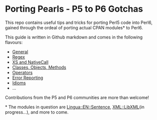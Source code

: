 Porting Pearls - P5 to P6 Gotchas
====================

This repo contains useful tips and tricks for porting Perl5 code into Perl6, gained through the ordeal of porting actual CPAN modules\* to Perl6. 

This guide is written in Github markdown and comes in the following flavours:

 * [General](General.md)
 * [Regex](Regex.md)
 * [XS and NativeCall](XS.md)
 * [Classes, Objects, Methods](OO.md)
 * [Operators](Operators.md)
 * [Error Reporting](ErrorReporting.md)
 * [Idioms](Idioms.md)
 * ...
 
Contributions from the P5 and P6 communities are more than welcome!

\* The modules in question are [Lingua::EN::Sentence](https://github.com/dginev/perl6-Lingua-EN-Sentence), [XML::LibXML](https://github.com/dginev/perl6-XML-LibXML)(in progress...), and more to come.
